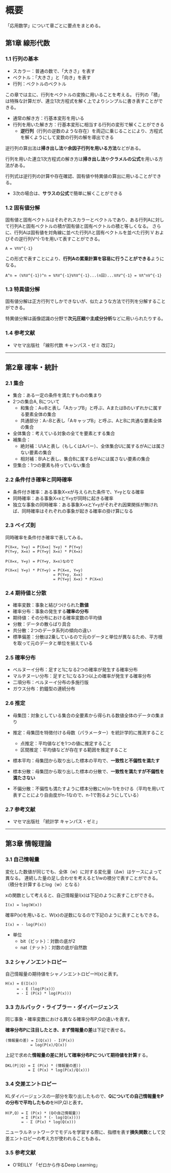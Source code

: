 # 概要
「応用数学」について章ごとに要点をまとめる。

## 第1章 線形代数
### 1.1 行列の基本
* スカラー：普通の数で、「大きさ」を表す
* ベクトル：「大きさ」と「向き」を表す
* 行列：ベクトルのベクトル

この章では主に、行列をベクトルの変換に用いることを考える。
行列の「積」は特殊な計算だが、連立1次方程式を解く上でよりシンプルに書き表すことができる。
* 通常の解き方：行基本変形を用いる
* 行列を用いた解き方：行基本変形に相当する行列の変形で解くことができる
  * **逆行列**（行列の逆数のような存在）を両辺に乗じることにより、方程式を解くようにして変数の行列の解を導出できる

逆行列の算出法は**掃き出し法**や**余因子行列を用いる方法**などがある。

行列を用いた連立1次方程式の解き方は**掃き出し法**や**クラメルの公式**を用いる方法がある。

行列式は逆行列の計算や存在確認、固有値や特異値の算出に用いることができる。
* 3次の場合は、**サラスの公式**で簡単に解くことができる

### 1.2 固有値分解
固有値と固有ベクトルはそれぞれスカラーとベクトルであり、ある行列Aに対して行列Aと固有ベクトルの積が固有値と固有ベクトルの積と等しくなる。
さらに、行列Aは固有値を対角線に並べた行列Λと固有ベクトルを並べた行列 V およびその逆行列V^{-1}を用いて表すことができる。
```
A = VΛV^{-1}
```
この形式で表すことにより、**行列Aの累乗計算を容易に行うことができる**ようになる。
```
A^n = (VΛV^{-1})^n = VΛV^{-1}VΛV^{-1}...(n回)...VΛV^{-1} = VΛ^nV^{-1}
```

### 1.3 特異値分解
固有値分解は正方行列でしかできないが、似たような方法で行列を分解することができる。

特異値分解は画像認識の分野で**次元圧縮**や**主成分分析**などに用いられたりする。

### 1.4 参考文献
* マセマ出版社 「線形代数 キャンパス・ゼミ 改訂2」

---
## 第2章 確率・統計
### 2.1 集合
* 集合：ある一定の条件を満たすものの集まり
* 2つの集合A, Bについて
  * 和集合：A∪Bと表し「AカップB」と呼ぶ、AまたはBのいずれかに属する要素全体の集合
  * 共通部分：A∩Bと表し「AキャップB」と呼ぶ、AとBに共通な要素全体の集合
* 全体集合：考えている対象の全てを要素とする集合
* 補集合：
  * 絶対補：U\Aと表し（もしくはAバー）、全体集合Uに属するがAには属さない要素の集合
  * 相対補：B\Aと表し、集合Bに属するがAには属さない要素の集合
* 空集合：1つの要素も持っていない集合

### 2.2 条件付き確率と同時確率
* 条件付き確率：ある事象X=xが与えられた条件で、Y=yとなる確率
* 同時確率：ある事象X=xとY=yが同時に起きる確率
* 独立な事象の同時確率：ある事象X=xとY=yがそれぞれ因果関係が無ければ、同時確率はそれぞれの事象が起きる確率の掛け算になる

### 2.3 ベイズ則
同時確率を条件付き確率で表してみる。
```
P(X=x, Y=y) = P(X=x| Y=y) * P(Y=y)
P(Y=y, X=x) = P(Y=y| X=x) * P(X=x)

P(X=x, Y=y) = P(Y=y, X=x)なので

P(X=x| Y=y) * P(Y=y) = P(X=x, Y=y)
                     = P(Y=y, X=x)
                     = P(Y=y| X=x) * P(X=x)
```

### 2.4 期待値と分散
* 確率変数：事象と結びつけられた**数値**
* 確率分布：事象の発生する**確率の分布**
* 期待値：その分布における確率変数の平均値
* 分散：データの散らばり具合
* 共分散：2つのデータ系列の傾向の違い
* 標準偏差：分散は2乗しているので元のデータと単位が異なるため、平方根を取って元のデータと単位を揃えている

### 2.5 確率分布
* ベルヌーイ分布：足すと1になる2つの確率が発生する確率分布
* マルチヌーい分布：足すと1になる3つ以上の確率が発生する確率分布
* 二項分布：ベルヌーイ分布の多施行版
* ガウス分布：釣鐘型の連続分布

### 2.6 推定
* 母集団：対象としている集合の全要素から得られる数値全体のデータの集まり
* 推定：母集団を特徴付ける母数（パラメーター）を統計学的に推測すること
  * 点推定：平均値などを1つの値に推定すること
  * 区間推定：平均値などが存在する範囲を推定すること

* 標本平均：母集団から取り出した標本の平均で、**一致性と不偏性を満たす**
* 標本分散：母集団から取り出した標本の分散で、**一致性を満たすが不偏性を満たさない**
* 不偏分散：不偏性も満たすように標本分散にn/(n-1)をかける（平均を用いて表すことにより自由度がn-1なので、n-1で割るようにしている）

### 2.7 参考文献
* マセマ出版社 「統計学 キャンパス・ゼミ」

---
## 第3章 情報理論
### 3.1 自己情報量
変化した数値が同じでも、全体（w）に対する変化量（Δw）はケースによって異なる。
連続した量の足し合わせを考えると1/wの積分で表すことができる。（積分を計算するとlog（w）となる）

xの関数として考えると、自己情報量I(x)は下記のように表すことができる。
```
I(x) = log(W(x))
```

確率P(x)を用いると、W(x)の逆数になるので下記のように表すこともできる。
```
I(x) = - log(P(x))
```
* 単位
  * bit（ビット）：対数の底が2
  * nat（ナット）：対数の底が自然数

### 3.2 シャノンエントロピー
自己情報量の期待値をシャノンエントロピーH(x)と表す。
```
H(x) = E(I(x))
     = - E (log(P(x))）
     = - Σ (P(x) * log(P(x)))
```

### 3.3 カルバック・ライブラー・ダイバージェンス
同じ事象・確率変数における異なる確率分布P,Qの違いを表す。

**確率分布Pに注目したとき、まず情報量の差**は下記で表せる。
```
(情報量の差) = I(Q(x)) - I(P(x))
           = log(P(x)/Q(x))
```

上記で求めた**情報量の差に対して確率分布Pについて期待値を計算**する。
```
DKL(P||Q) = Σ (P(x) * (情報量の差）)
          = Σ (P(x) * log(P(x)/Q(x)))
```

### 3.4 交差エントロピー
KLダイバージェンスの一部分を取り出したもので、**Qについての自己情報量をPの分布で平均したもの**をH(P,Q)と表す。
```
H(P,Q) = Σ (P(x) * (Qの自己情報量))
       = Σ (P(x) * (- log(Q(x))))
       = - Σ (P(x) * log(Q(x)))
```
ニューラルネットワークでモデルを学習する際に、指標を表す**損失関数**として交差エントロピーの考え方が使われることもある。

### 3.5 参考文献
* O'REILLY 「ゼロから作るDeep Learning」
